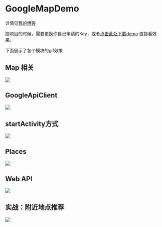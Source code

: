 # GoogleMapDemo

详情见[我的博客](https://ansuote.github.io/2017/06/26/GoogleMap%20%E4%BD%BF%E7%94%A8%E4%BB%8B%E7%BB%8D/)

跑项目的时候，需要更换你自己申请的Key，或者[点击此处下载demo](http://op6c410ta.bkt.clouddn.com/GoogelMapDemo.apk) 直接看效果。

下面展示了各个模块的gif效果

## Map 相关
![](http://op6c410ta.bkt.clouddn.com/googlemap-map_gifsicle.gif)

## GoogleApiClient
![](http://op6c410ta.bkt.clouddn.com/google-map-web-api_gifsicle.gif)

## startActivity方式
![](http://op6c410ta.bkt.clouddn.com/google-map-start-activity_gifsicle.gif)

## Places
![](http://op6c410ta.bkt.clouddn.com/google-map-places_gifsicle.gif)

## Web API
![](http://op6c410ta.bkt.clouddn.com/google-map-web-api_gifsicle.gif)

## 实战：附近地点推荐
![](http://op6c410ta.bkt.clouddn.com/googlemap-custom_gifsicle.gif)
